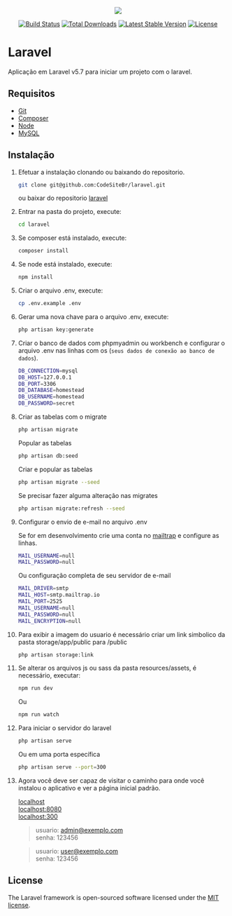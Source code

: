 <p align="center"><img src="https://laravel.com/assets/img/components/logo-laravel.svg"></p>

<p align="center">
<a href="https://travis-ci.org/laravel/framework"><img src="https://travis-ci.org/laravel/framework.svg" alt="Build Status"></a>
<a href="https://packagist.org/packages/laravel/framework"><img src="https://poser.pugx.org/laravel/framework/d/total.svg" alt="Total Downloads"></a>
<a href="https://packagist.org/packages/laravel/framework"><img src="https://poser.pugx.org/laravel/framework/v/stable.svg" alt="Latest Stable Version"></a>
<a href="https://packagist.org/packages/laravel/framework"><img src="https://poser.pugx.org/laravel/framework/license.svg" alt="License"></a>
</p>

# Laravel

Aplicação em Laravel v5.7 para iniciar um projeto com o laravel.

## Requisitos
- [Git](https://git-scm.com/)
- [Composer](http://getcomposer.org/doc/00-intro.md)
- [Node](https://nodejs.org/en/)
- [MySQL](https://www.mysql.com/)

## Instalação

1. Efetuar a instalação clonando ou baixando do repositorio.

    ```bash 
    git clone git@github.com:CodeSiteBr/laravel.git
    ```
    ou baixar do repositorio [laravel](https://github.com/CodeSiteBr/laravel/archive/master.zip)

2. Entrar na pasta do projeto, execute:
    ```bash
    cd laravel
    ```
3. Se composer está instalado, execute:
    ```bash
    composer install
    ```
4. Se node está instalado, execute:
    ```bash
    npm install
    ```
5. Criar o arquivo .env, execute:
    ```bash
    cp .env.example .env
    ```
6. Gerar uma nova chave para o arquivo .env, execute:
    ```bash
    php artisan key:generate
    ```
7. Criar o banco de dados com phpmyadmin ou workbench e configurar o arquivo .env nas linhas com os (`seus dados de conexão ao banco de dados`).

    ```bash
    DB_CONNECTION=mysql
    DB_HOST=127.0.0.1
    DB_PORT=3306
    DB_DATABASE=homestead
    DB_USERNAME=homestead
    DB_PASSWORD=secret
    ```

8. Criar as tabelas com o migrate
    
    
    ```bash
    php artisan migrate
    ```

    Popular as tabelas
    ```bash
    php artisan db:seed
    ```

    Criar e popular as tabelas
    ```bash
    php artisan migrate --seed
    ```

    Se precisar fazer alguma alteração nas migrates 
    ```bash
    php artisan migrate:refresh --seed
    ```

9. Configurar o envio de e-mail no arquivo .env
    
    Se for em desenvolvimento crie uma conta no [mailtrap](https://mailtrap.io/) e configure as linhas.

    ```bash
    MAIL_USERNAME=null
    MAIL_PASSWORD=null
    ```

    Ou configuração completa de seu servidor de e-mail

    ```bash
    MAIL_DRIVER=smtp
    MAIL_HOST=smtp.mailtrap.io
    MAIL_PORT=2525
    MAIL_USERNAME=null
    MAIL_PASSWORD=null
    MAIL_ENCRYPTION=null
    ```
10. Para exibir a imagem do usuario é necessário criar um link simbolico da pasta storage/app/public para /public
    ```bash
    php artisan storage:link
    ```

11. Se alterar os arquivos js ou sass da pasta resources/assets, é necessário, executar: 
    ```bash
    npm run dev
    ```
    Ou
    ```bash
    npm run watch
    ```

12. Para iniciar o servidor do laravel
    ```bash
    php artisan serve
    ```
    Ou em uma porta específica
    ```bash
    php artisan serve --port=300
    ```

13. Agora você deve ser capaz de visitar o caminho para onde você instalou o aplicativo e ver a página inicial padrão.
 
    [localhost](http://localhost)  
    [localhost:8080](http://localhost:8080)  
    [localhost:300](http://localhost:300/)

    > usuario: admin@exemplo.com  
    senha: 123456 

    > usuario: user@exemplo.com  
    senha: 123456

## License

The Laravel framework is open-sourced software licensed under the [MIT license](https://opensource.org/licenses/MIT).